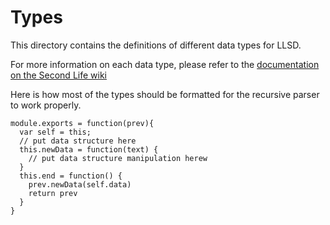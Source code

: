 Types
=====

This directory contains the definitions of different data types for LLSD.

For more information on each data type, please refer to the [documentation on the Second Life wiki](http://wiki.secondlife.com/wiki/LLSD)

Here is how most of the types should be formatted for the recursive parser to work properly.

	module.exports = function(prev){
	  var self = this;
	  // put data structure here
	  this.newData = function(text) {
	  	// put data structure manipulation herew
	  }
	  this.end = function() {
	    prev.newData(self.data)
	    return prev
	  }
	}
